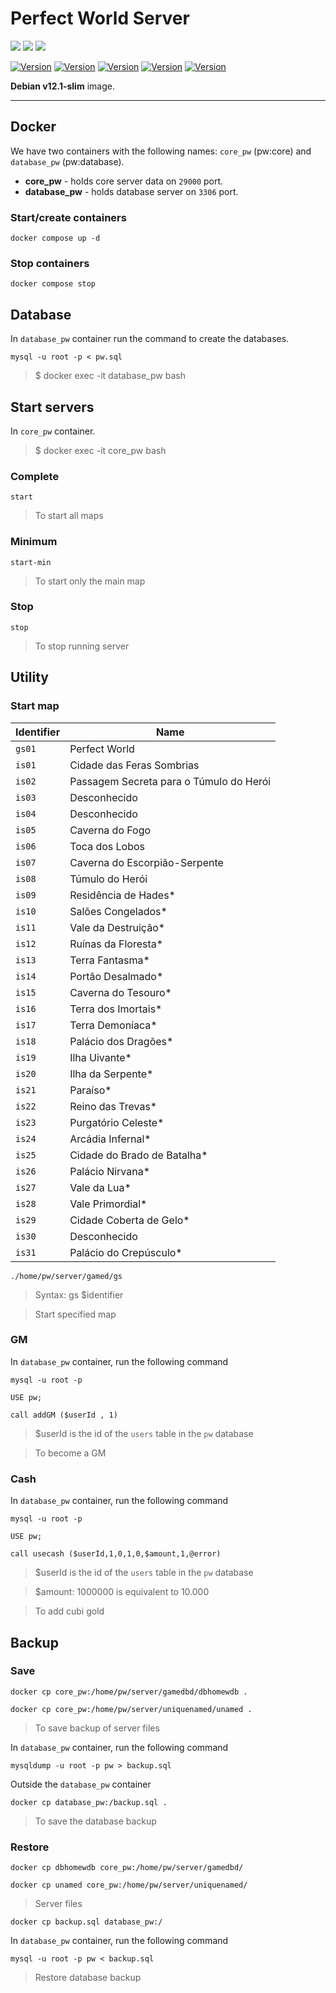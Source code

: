 # Perfect World Server

<img src="https://img.shields.io/badge/MySQL-00000F?style=for-the-badge&logo=mysql&logoColor=white"/> <image src="https://img.shields.io/badge/Debian-A81D33?style=for-the-badge&logo=debian&logoColor=white"/> <image src="https://img.shields.io/badge/Docker-2496ED?style=for-the-badge&logo=docker&logoColor=white"/>

[![Version](https://img.shields.io/badge/Version-v2.0-success)]()
[![Version](https://img.shields.io/badge/Java_JRE-6u45-blue)]()
[![Version](https://img.shields.io/badge/Java_JDK-17-blue)]()
[![Version](https://img.shields.io/badge/Debian-v12.1-blue)]()
[![Version](https://img.shields.io/badge/MySQL-v8.1-blue)]()

**Debian v12.1-slim** image.

--------------

## Docker

We have two containers with the following names: `core_pw` (pw:core) and `database_pw` (pw:database).

- **core_pw** - holds core server data on `29000` port.
- **database_pw** - holds database server on `3306` port.
 
### Start/create containers

```
docker compose up -d
```

### Stop containers

```
docker compose stop
```

## Database

In `database_pw` container run the command to create the databases.
```
mysql -u root -p < pw.sql
```
> $ docker exec -it database_pw bash

## Start servers

In `core_pw` container.
> $ docker exec -it core_pw bash

### Complete

```
start
```
> To start all maps

### Minimum

```
start-min
```
> To start only the main map

### Stop
```
stop
```
> To stop running server

## Utility

### Start map
| Identifier | Name |
|------------|------|
| `gs01` | Perfect World |
| `is01` | Cidade das Feras Sombrias |
| `is02` | Passagem Secreta para o Túmulo do Herói |
| `is03` | Desconhecido |
| `is04` | Desconhecido |
| `is05` | Caverna do Fogo |
| `is06` | Toca dos Lobos |
| `is07` | Caverna do Escorpião-Serpente |
| `is08` | Túmulo do Herói |
| `is09` | Residência de Hades* |
| `is10` | Salões Congelados* |
| `is11` | Vale da Destruição* |
| `is12` | Ruínas da Floresta* |
| `is13` | Terra Fantasma* |
| `is14` | Portão Desalmado* |
| `is15` | Caverna do Tesouro* |
| `is16` | Terra dos Imortais* |
| `is17` | Terra Demoníaca* |
| `is18` | Palácio dos Dragões* |
| `is19` | Ilha Uivante* |
| `is20` | Ilha da Serpente* |
| `is21` | Paraíso* |
| `is22` | Reino das Trevas* |
| `is23` | Purgatório Celeste* |
| `is24` | Arcádia Infernal* |
| `is25` | Cidade do Brado de Batalha* |
| `is26` | Palácio Nirvana* |
| `is27` | Vale da Lua* |
| `is28` | Vale Primordial* |
| `is29` | Cidade Coberta de Gelo* |
| `is30` | Desconhecido |
| `is31` | Palácio do Crepúsculo* |

```
./home/pw/server/gamed/gs
```
> Syntax: gs $identifier

> Start specified map

### GM

In `database_pw` container, run the following command

```
mysql -u root -p
```
```
USE pw;
```
```
call addGM ($userId , 1)
```
> $userId is the id of the `users` table in the `pw` database

> To become a GM

### Cash

In `database_pw` container, run the following command

```
mysql -u root -p
```
```
USE pw;
```
```
call usecash ($userId,1,0,1,0,$amount,1,@error)
```
> $userId is the id of the `users` table in the `pw` database

> $amount: 1000000 is equivalent to 10.000

> To add cubi gold

## Backup

### Save

```
docker cp core_pw:/home/pw/server/gamedbd/dbhomewdb .
```
```
docker cp core_pw:/home/pw/server/uniquenamed/unamed .
```
> To save backup of server files

In `database_pw` container, run the following command

```
mysqldump -u root -p pw > backup.sql
```

Outside the `database_pw` container

```
docker cp database_pw:/backup.sql .
```
> To save the database backup

### Restore

```
docker cp dbhomewdb core_pw:/home/pw/server/gamedbd/
```
```
docker cp unamed core_pw:/home/pw/server/uniquenamed/
```
> Server files

```
docker cp backup.sql database_pw:/
```

In `database_pw` container, run the following command

```
mysql -u root -p pw < backup.sql
```
> Restore database backup

